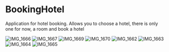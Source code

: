 # BookingHotel
Application for hotel booking.
Allows you to choose a hotel, there is only one for now, a room and book a hotel

![IMG_1666](https://github.com/DenimMerzhan/BookingHotel/assets/127289949/7e271ba3-1c66-4059-8edb-adfbc9fbddff)
![IMG_1667](https://github.com/DenimMerzhan/BookingHotel/assets/127289949/5c9465bb-fa3e-485c-9b7e-28ebeff49a6f)
![IMG_1669](https://github.com/DenimMerzhan/BookingHotel/assets/127289949/a056d118-4898-49dc-9a91-42b2a27ce5e8)
![IMG_1670](https://github.com/DenimMerzhan/BookingHotel/assets/127289949/3892bb4d-6caa-4f44-8bb5-7f1481caa672)
![IMG_1662](https://github.com/DenimMerzhan/BookingHotel/assets/127289949/11a634a9-8008-494d-8f6d-d81577fd14f9)
![IMG_1663](https://github.com/DenimMerzhan/BookingHotel/assets/127289949/b518ca07-0211-4bea-9e38-bd23b80b729f)
![IMG_1664](https://github.com/DenimMerzhan/BookingHotel/assets/127289949/0ecce3f8-e221-4e0f-9172-d1f9b20b756f)
![IMG_1665](https://github.com/DenimMerzhan/BookingHotel/assets/127289949/ff4a5845-538d-4a04-abd8-520fba5dbad8)
